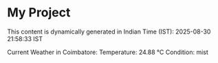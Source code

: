 # My Project

This content is dynamically generated in Indian Time (IST): 2025-08-30 21:58:33 IST


Current Weather in Coimbatore:
Temperature: 24.88 °C
Condition: mist

